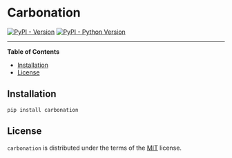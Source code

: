 # Carbonation

[![PyPI - Version](https://img.shields.io/pypi/v/carbonation.svg)](https://pypi.org/project/carbonation)
[![PyPI - Python Version](https://img.shields.io/pypi/pyversions/carbonation.svg)](https://pypi.org/project/carbonation)

-----

**Table of Contents**

- [Installation](#installation)
- [License](#license)

## Installation

```console
pip install carbonation
```

## License

`carbonation` is distributed under the terms of the [MIT](https://spdx.org/licenses/MIT.html) license.
